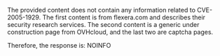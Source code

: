 The provided content does not contain any information related to CVE-2005-1929. The first content is from flexera.com and describes their security research services. The second content is a generic under construction page from OVHcloud, and the last two are captcha pages.

Therefore, the response is:
NOINFO